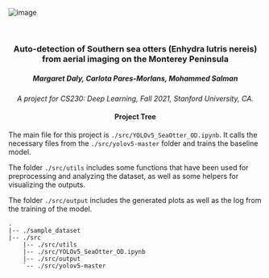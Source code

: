 ![image](https://drive.google.com/uc?export=view&id=1EEbkI9olmXfdFyJhhMa0zI9FjgsodNps)
<div align="center">
<br>
<h3>
Auto-detection of Southern sea otters (Enhydra lutris nereis) from aerial imaging on the Monterey Peninsula
</h3>
<h5>
Margaret Daly, Carlota Pares-Morlans, Mohammed Salman
</h5>
<p>
<i>A project for CS230: Deep Learning, Fall 2021, Stanford University, CA.</i>
</p>
</div>

#### <div align="center">Project Tree</div> 

The main file for this project is ```./src/YOLOv5_SeaOtter_OD.ipynb```. It calls the necessary files from the ```./src/yolov5-master``` folder and trains the baseline model. 

The folder ```./src/utils``` includes some functions that have been used for preprocessing and analyzing the dataset, as well as some helpers for visualizing the outputs.

The folder ```./src/output``` includes the generated plots as well as the log from the training of the model.
```
.
|-- ./sample_dataset
|-- ./src
    |-- ./src/utils
    |-- ./src/YOLOv5_SeaOtter_OD.ipynb
    |-- ./src/output
    `-- ./src/yolov5-master
```

